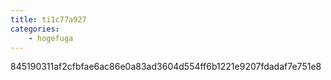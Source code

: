 ```yaml
---
title: ti1c77a927
categories:
    - hogefuga
---
```

845190311af2cfbfae6ac86e0a83ad3604d554ff6b1221e9207fdadaf7e751e8